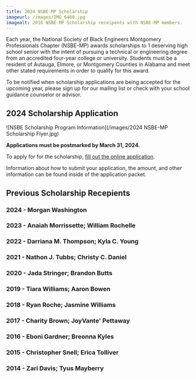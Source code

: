 ```yaml
---
title: 2024 NSBE-MP Scholarship
imageurl: /images/IMG_6468.jpg
imagealt: 2016 NSBE-MP Scholarship receipents with NSBE-MP members.
---
```


Each year, the National Society of Black Engineers Montgomery Professionals Chapter (NSBE-MP) awards
scholarships to 1 deserving high school senior with the intent of pursuing a technical or 
engineering degree from an accredited four-year college or university. Students must be a resident of 
Autauga, Elmore, or Montgomery Counties in Alabama and meet other stated requirements in order to qualify
for this award.

To be notified when scholarship applications are being accepted for the upcoming year, please sign up for 
our mailing list or check with your school guidance counselor or advisor.

## 2024 Scholarship Application

![NSBE Scholarship Program Information](/images/2024 NSBE-MP Scholarship Flyer.jpg)

**Applications must be postmarked by March 31, 2024.**

To apply for for the scholarship, [fill out the online application](https://form.jotform.com/240065807225149).

Information about how to submit your application, the amount, and other information can be found inside
of the application packet.

## Previous Scholarship Recepients

### 2024 - Morgan Washington
### 2023 - Anaiah Morrissette; William Rochelle
### 2022 - Darriana M. Thompson; Kyla C. Young
### 2021 - Nathon J. Tubbs; Christy C. Daniel
### 2020 - Jada Stringer; Brandon Butts
### 2019 - Tiara Williams; Aaron Bowen
### 2018 - Ryan Roche; Jasmine Williams
### 2017 - Charity Brown; JoyVante' Pettaway
### 2016 - Eboni Gardner; Breonna Kyles
### 2015 - Christopher Snell; Erica Tolliver
### 2014 - Zari Davis; Tyus Mayberry

